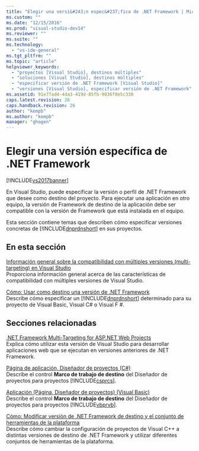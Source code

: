 ```yaml
---
title: "Elegir una versi&#243;n espec&#237;fica de .NET Framework | Microsoft Docs"
ms.custom: ""
ms.date: "12/15/2016"
ms.prod: "visual-studio-dev14"
ms.reviewer: ""
ms.suite: ""
ms.technology: 
  - "vs-ide-general"
ms.tgt_pltfrm: ""
ms.topic: "article"
helpviewer_keywords: 
  - "proyectos [Visual Studio], destinos múltiples"
  - "soluciones [Visual Studio], destinos múltiples"
  - "especificar versión de .NET Framework [Visual Studio]"
  - "versiones [Visual Studio], especificar versión de .NET Framework"
ms.assetid: 91e77ad4-4da3-419d-85fb-9036f0e5c330
caps.latest.revision: 26
caps.handback.revision: 26
author: "kempb"
ms.author: "kempb"
manager: "ghogen"
---
```

# Elegir una versi&#243;n espec&#237;fica de .NET Framework
[!INCLUDE[vs2017banner](../code-quality/includes/vs2017banner.md)]

En Visual Studio, puede especificar la versión o perfil de .NET Framework que desee como destino del proyecto.  Para ejecutar una aplicación en otro equipo, la versión de Framework de destino de la aplicación debe ser compatible con la versión de Framework que está instalada en el equipo.  
  
 Esta sección contiene temas que describen cómo especificar versiones concretas de [!INCLUDE[dnprdnshort](../code-quality/includes/dnprdnshort_md.md)] en sus proyectos.  
  
## En esta sección  
 [Información general sobre la compatibilidad con múltiples versiones \(multi\-targeting\) en Visual Studio](../ide/visual-studio-multi-targeting-overview.md)  
 Proporciona información general acerca de las características de compatibilidad con múltiples versiones de Visual Studio.  
  
 [Cómo: Usar como destino una versión de .NET Framework](../ide/how-to-target-a-version-of-the-dotnet-framework.md)  
 Describe cómo especificar un [!INCLUDE[dnprdnshort](../code-quality/includes/dnprdnshort_md.md)] determinado para su proyecto de Visual Basic, Visual C\# o Visual F \#.  
  
## Secciones relacionadas  
 [.NET Framework Multi\-Targeting for ASP.NET Web Projects](../Topic/.NET%20Framework%20Multi-Targeting%20for%20ASP.NET%20Web%20Projects.md)  
 Explica cómo utilizar esta versión de Visual Studio para desarrollar aplicaciones web que se ejecutan en versiones anteriores de .NET Framework.  
  
 [Página de aplicación, Diseñador de proyectos \(C\#\)](../ide/reference/application-page-project-designer-csharp.md)  
 Describe el control **Marco de trabajo de destino** del Diseñador de proyectos para proyectos [!INCLUDE[csprcs](../data-tools/includes/csprcs_md.md)].  
  
 [Aplicación \(Página, Diseñador de proyectos\) \(Visual Basic\)](../ide/reference/application-page-project-designer-visual-basic.md)  
 Describe el control **Marco de trabajo de destino** del Diseñador de proyectos para proyectos [!INCLUDE[vbprvb](../code-quality/includes/vbprvb_md.md)].  
  
 [Cómo: Modificar versión de .NET Framework de destino y el conjunto de herramientas de la plataforma](../Topic/How%20to:%20Modify%20the%20Target%20Framework%20and%20Platform%20Toolset.md)  
 Describe cómo cambiar la configuración de proyectos de Visual C\+\+ a distintas versiones de destino de .NET Framework y utilizar diferentes conjuntos de herramientas de la plataforma.